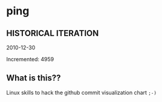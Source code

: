 # ping

## HISTORICAL ITERATION
2010-12-30

Incremented: 4959

## What is this?? 
Linux skills to hack the github commit visualization chart `;-)`
